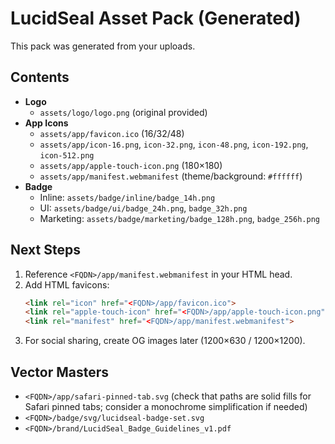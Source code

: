 # LucidSeal Asset Pack (Generated)

This pack was generated from your uploads.

## Contents
- **Logo**
  - `assets/logo/logo.png` (original provided)
- **App Icons**
  - `assets/app/favicon.ico` (16/32/48)
  - `assets/app/icon-16.png`, `icon-32.png`, `icon-48.png`, `icon-192.png`, `icon-512.png`
  - `assets/app/apple-touch-icon.png` (180×180)
  - `assets/app/manifest.webmanifest` (theme/background: `#ffffff`)
- **Badge**
  - Inline: `assets/badge/inline/badge_14h.png`
  - UI: `assets/badge/ui/badge_24h.png`, `badge_32h.png`
  - Marketing: `assets/badge/marketing/badge_128h.png`, `badge_256h.png`


## Next Steps
1. Reference `<FQDN>/app/manifest.webmanifest` in your HTML head.
2. Add HTML favicons:
   ```html
   <link rel="icon" href="<FQDN>/app/favicon.ico">
   <link rel="apple-touch-icon" href="<FQDN>/app/apple-touch-icon.png">
   <link rel="manifest" href="<FQDN>/app/manifest.webmanifest">
   ```
4. For social sharing, create OG images later (1200×630 / 1200×1200).


## Vector Masters
- `<FQDN>/app/safari-pinned-tab.svg` (check that paths are solid fills for Safari pinned tabs; consider a monochrome simplification if needed)
- `<FQDN>/badge/svg/lucidseal-badge-set.svg`
- `<FQDN>/brand/LucidSeal_Badge_Guidelines_v1.pdf`
